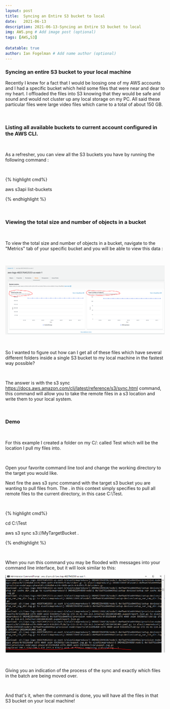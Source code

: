 ```yaml
---
layout: post
title:  Syncing an Entire S3 bucket to local
date:   2021-06-13
description: 2021-06-13-Syncing an Entire S3 bucket to local
img: AWS.png # Add image post (optional)
tags: [AWS,S3]

datatable: true
author: Ian Fogelman # Add name author (optional)
---
```


<meta property="og:title" content="Syncing an Entire S3 bucket to local">
<meta property="og:description" content="A blog by Ian Fogelman.">
<meta property="og:image" content="https://repository-images.githubusercontent.com/190807493/a3610e80-bed1-11e9-87ac-2a4f0aa3b2ee">
<meta property="og:url" content="https://repository-images.githubusercontent.com/190807493/a3610e80-bed1-11e9-87ac-2a4f0aa3b2ee">

<h3>Syncing an entire S3 bucket to your local machine</h3>

Recently I knew for a fact that I would be loosing one of my AWS accounts and I had a specific bucket which held some files that were near and dear to my heart. I offloaded the files into S3 knowing that they would be safe and sound and would not cluster up any local storage on my PC. All said these particular files were large video files which came to a total of about 150 GB. 





<br>



<h3>Listing all available buckets to current account configured in the AWS CLI.</h3>

<br>

As a refresher, you can view all the S3 buckets you have by running the following command :



<br>

{% highlight cmd%}

aws s3api list-buckets

{% endhighlight %}

<br>



<h3>Viewing the total size and number of objects in a bucket</h3>

<br>



To view the total size and number of objects in a bucket, navigate to the "Metrics" tab of your specific bucket and you will be able to view this data :

<br>



![Model Results](\assets\img\S3_Metrics.PNG)





<br>

So I wanted to figure out how can I get all of these files which have several different folders inside a single S3 bucket to my local machine in the fastest way possible? 

<br> 

The answer is with the s3 sync https://docs.aws.amazon.com/cli/latest/reference/s3/sync.html command, this command will allow you to take the remote files in a s3 location and write them to your local system.

<br>



<h3>Demo</h3>

<br>



For this example I created a folder on my C/: called Test which will be the location I pull my files into.

<br>

Open your favorite command line tool and change the working directory to the target you would like.

Next fire the aws s3 sync command with the target s3 bucket you are wanting to pull files from. The . in this context simply specifies to pull all remote files to the current directory, in this case C:\Test.



<br>

{% highlight cmd%}

cd C:\Test

aws s3 sync s3://MyTargetBucket .

{% endhighlight %}



<br>

When you run this command you may be flooded with messages into your command line interface, but it will look similar to this:



![Model Results](\assets\img\AWS_S3_Sync_EX.PNG)

<br>

Giving you an indication of the process of the sync and exactly which files in the batch are being moved over.



<br>



And that's it, when the command is done, you will have all the files in that S3 bucket on your local machine!



